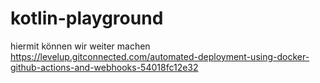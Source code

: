 # kotlin-playground

hiermit können wir weiter machen https://levelup.gitconnected.com/automated-deployment-using-docker-github-actions-and-webhooks-54018fc12e32
